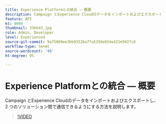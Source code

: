 ```yaml
---
title: Experience Platformとの統合 — 概要
description: Campaign とExperience Cloudのデータをインポートおよびエクスポートし、2 つのソリューション間で通信できるようにする方法を説明します。
feature: API
kt: 9094
thumbnail: 336643.jpg
role: Admin, Developer
level: Experienced
source-git-commit: 9a75069ee3bb9352ba7fa5350eb54e421e9427c8
workflow-type: tm+mt
source-wordcount: '48'
ht-degree: 0%

---
```


# Experience Platformとの統合 — 概要

Campaign とExperience Cloudのデータをインポートおよびエクスポートし、2 つのソリューション間で通信できるようにする方法を説明します。

>[!VIDEO](https://video.tv.adobe.com/v/336643?quality=12)
